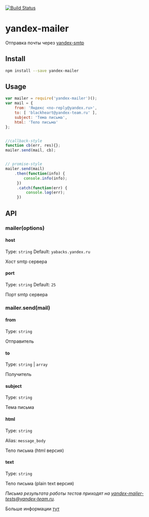 [![Build Status](https://drone.yandex-team.ru/api/badges/project-stub/yandex-mailer/status.svg)](https://drone.yandex-team.ru/project-stub/yandex-mailer)

# yandex-mailer

Отправка почты через [yandex-smtp](https://wiki.yandex-team.ru/dmtdlm/javatricks/sendmail/)

## Install

```bash
npm install --save yandex-mailer
```

## Usage

```js
var mailer = require('yandex-mailer')();
var mail = {
    from: 'Яндекс <no-reply@yandex.ru>',
    to: [ 'blackheart@yandex-team.ru' ],
    subject: 'Тема письма',
    html: 'Тело письма'
};


//callback-style
function cb(err, res){};
mailer.send(mail, cb);


// promise-style
mailer.send(mail)
    .then(function(info) {
        console.info(info);
     })
     .catch(function(err) {
         console.log(err);
     })
```

## API

### mailer(options)

#### host
Type: `string`
Default: `yabacks.yandex.ru`

Хост smtp сервера

#### port
Type: `string`
Default: `25`

Порт smtp сервера


### mailer.send(mail)

#### from
Type: `string`

Отправитель

#### to
Type: `string` | `array`

Получитель

#### subject
Type: `string`

Тема письма

#### html
Type: `string`

Alias: `message_body`

Тело письма (html версия)

#### text
Type: `string`

Тело письма (plain text версия)

*Письма результата работы тестов приходят на [yandex-mailer-tests@yandex-team.ru](https://ml.yandex-team.ru/lists/yandex-mailer-tests/).*

Больше информации [тут](https://github.com/andris9/Nodemailer)
